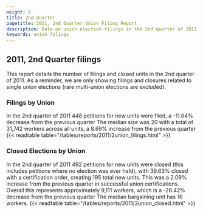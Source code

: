 ```yaml
---
weight: 2
title: 2nd Quarter
pagetitle: 2011, 2nd Quarter Union Filing Report
description: Data on union election filings in the 2nd quarter of 2011
keywords: union filings
---
```


## 2011, 2nd Quarter filings

This report details the number of filings and closed units in the 2nd quarter of 2011. As a reminder, we are only showing filings and closures related to single union elections (rare multi-union elections are excluded).

### Filings by Union
In the 2nd quarter of 2011 448 petitions for new units were filed, a -11.64% decrease from the previous quarter The median size was 20 with a total of 31,742 workers across all units, a 8.69% increase from the previous quarter
{{< readtable table="/tables/reports/2011/2union_filings.html" >}}

### Closed Elections by Union
In the 2nd quarter of 2011 492 petitions for new units were closed (this includes petitions where no election was ever held), with 39.63% closed with a certification order, creating 195 total new units. This was a 2.09% increase from the previous quarter in successful union certifications. Overall this represents approximately 9,111 workers, which is a -28.42% decrease from the previous quarter The median bargaining unit has 16 workers.
{{< readtable table="/tables/reports/2011/2union_closed.html" >}}
